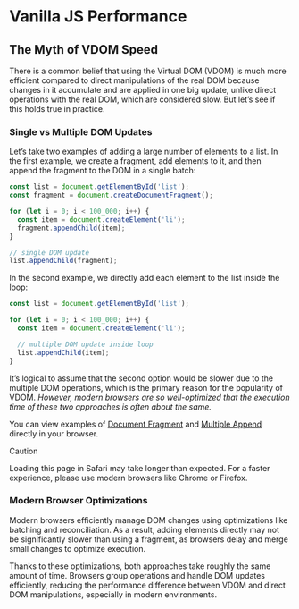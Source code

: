 # Vanilla JS Performance

## The Myth of VDOM Speed

There is a common belief that using the Virtual DOM (VDOM) is much more efficient compared to direct manipulations of the real DOM because changes in it accumulate and are applied in one big update, unlike direct operations with the real DOM, which are considered slow. But let’s see if this holds true in practice.

### Single vs Multiple DOM Updates

Let’s take two examples of adding a large number of elements to a list. In the first example, we create a fragment, add elements to it, and then append the fragment to the DOM in a single batch:

```js
const list = document.getElementById('list');
const fragment = document.createDocumentFragment();

for (let i = 0; i < 100_000; i++) {
  const item = document.createElement('li');
  fragment.appendChild(item);
}

// single DOM update
list.appendChild(fragment);
```

In the second example, we directly add each element to the list inside the loop:

```js
const list = document.getElementById('list');

for (let i = 0; i < 100_000; i++) {
  const item = document.createElement('li');

  // multiple DOM update inside loop
  list.appendChild(item);
}
```

It’s logical to assume that the second option would be slower due to the multiple DOM operations, which is the primary reason for the popularity of VDOM. _However, modern browsers are so well-optimized that the execution time of these two approaches is often about the same._

You can view examples of [Document Fragment](https://petersolopov.github.io/vanilla-js-performance/dom-updates/document-fragment) and [Multiple Append](https://petersolopov.github.io/vanilla-js-performance/dom-updates/multiple-append) directly in your browser.

> [!CAUTION]  
> Loading this page in Safari may take longer than expected. For a faster experience, please use modern browsers like Chrome or Firefox.

### Modern Browser Optimizations

Modern browsers efficiently manage DOM changes using optimizations like batching and reconciliation. As a result, adding elements directly may not be significantly slower than using a fragment, as browsers delay and merge small changes to optimize execution.

Thanks to these optimizations, both approaches take roughly the same amount of time. Browsers group operations and handle DOM updates efficiently, reducing the performance difference between VDOM and direct DOM manipulations, especially in modern environments.
